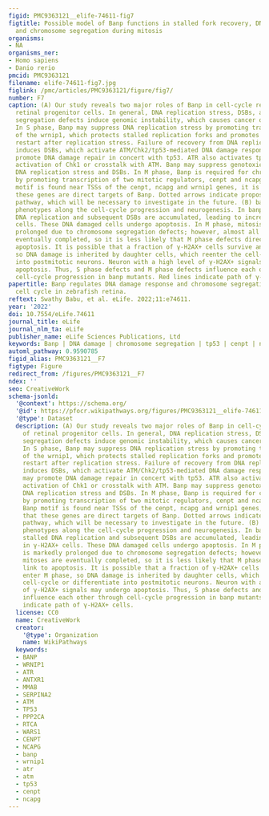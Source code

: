 ```yaml
---
figid: PMC9363121__elife-74611-fig7
figtitle: Possible model of Banp functions in stalled fork recovery, DNA damage repair,
  and chromosome segregation during mitosis
organisms:
- NA
organisms_ner:
- Homo sapiens
- Danio rerio
pmcid: PMC9363121
filename: elife-74611-fig7.jpg
figlink: /pmc/articles/PMC9363121/figure/fig7/
number: F7
caption: (A) Our study reveals two major roles of Banp in cell-cycle regulation of
  retinal progenitor cells. In general, DNA replication stress, DSBs, and chromosome
  segregation defects induce genomic instability, which causes cancer or cell death.
  In S phase, Banp may suppress DNA replication stress by promoting transcription
  of the wrnip1, which protects stalled replication forks and promotes replication
  restart after replication stress. Failure of recovery from DNA replication stress
  induces DSBs, which activate ATM/Chk2/tp53-mediated DNA damage response. Banp may
  promote DNA damage repair in concert with tp53. ATR also activates tp53 through
  activation of Chk1 or crosstalk with ATM. Banp may suppress genotoxic stress-mediated
  DNA replication stress and DSBs. In M phase, Banp is required for chromosome segregation
  by promoting transcription of two mitotic regulators, cenpt and ncapg. Since a Banp
  motif is found near TSSs of the cenpt, ncapg and wrnip1 genes, it is likely that
  these genes are direct targets of Banp. Dotted arrows indicate proposed regulatory
  pathway, which will be necessary to investigate in the future. (B) banprw337 mutant
  phenotypes along the cell-cycle progression and neurogenesis. In banp mutants, stalled
  DNA replication and subsequent DSBs are accumulated, leading to increase in γ-H2AX+
  cells. These DNA damaged cells undergo apoptosis. In M phase, mitosis is markedly
  prolonged due to chromosome segregation defects; however, almost all mitoses are
  eventually completed, so it is less likely that M phase defects directly link to
  apoptosis. It is possible that a fraction of γ-H2AX+ cells survive and enter M phase,
  so DNA damage is inherited by daughter cells, which reenter the cell-cycle or differentiate
  into postmitotic neurons. Neuron with a high level of γ-H2AX+ signals may undergo
  apoptosis. Thus, S phase defects and M phase defects influence each other through
  cell-cycle progression in banp mutants. Red lines indicate path of γ-H2AX+ cells.
papertitle: Banp regulates DNA damage response and chromosome segregation during the
  cell cycle in zebrafish retina.
reftext: Swathy Babu, et al. eLife. 2022;11:e74611.
year: '2022'
doi: 10.7554/eLife.74611
journal_title: eLife
journal_nlm_ta: eLife
publisher_name: eLife Sciences Publications, Ltd
keywords: Banp | DNA damage | chromosome segregation | tp53 | cenpt | ncapg | Zebrafish
automl_pathway: 0.9590785
figid_alias: PMC9363121__F7
figtype: Figure
redirect_from: /figures/PMC9363121__F7
ndex: ''
seo: CreativeWork
schema-jsonld:
  '@context': https://schema.org/
  '@id': https://pfocr.wikipathways.org/figures/PMC9363121__elife-74611-fig7.html
  '@type': Dataset
  description: (A) Our study reveals two major roles of Banp in cell-cycle regulation
    of retinal progenitor cells. In general, DNA replication stress, DSBs, and chromosome
    segregation defects induce genomic instability, which causes cancer or cell death.
    In S phase, Banp may suppress DNA replication stress by promoting transcription
    of the wrnip1, which protects stalled replication forks and promotes replication
    restart after replication stress. Failure of recovery from DNA replication stress
    induces DSBs, which activate ATM/Chk2/tp53-mediated DNA damage response. Banp
    may promote DNA damage repair in concert with tp53. ATR also activates tp53 through
    activation of Chk1 or crosstalk with ATM. Banp may suppress genotoxic stress-mediated
    DNA replication stress and DSBs. In M phase, Banp is required for chromosome segregation
    by promoting transcription of two mitotic regulators, cenpt and ncapg. Since a
    Banp motif is found near TSSs of the cenpt, ncapg and wrnip1 genes, it is likely
    that these genes are direct targets of Banp. Dotted arrows indicate proposed regulatory
    pathway, which will be necessary to investigate in the future. (B) banprw337 mutant
    phenotypes along the cell-cycle progression and neurogenesis. In banp mutants,
    stalled DNA replication and subsequent DSBs are accumulated, leading to increase
    in γ-H2AX+ cells. These DNA damaged cells undergo apoptosis. In M phase, mitosis
    is markedly prolonged due to chromosome segregation defects; however, almost all
    mitoses are eventually completed, so it is less likely that M phase defects directly
    link to apoptosis. It is possible that a fraction of γ-H2AX+ cells survive and
    enter M phase, so DNA damage is inherited by daughter cells, which reenter the
    cell-cycle or differentiate into postmitotic neurons. Neuron with a high level
    of γ-H2AX+ signals may undergo apoptosis. Thus, S phase defects and M phase defects
    influence each other through cell-cycle progression in banp mutants. Red lines
    indicate path of γ-H2AX+ cells.
  license: CC0
  name: CreativeWork
  creator:
    '@type': Organization
    name: WikiPathways
  keywords:
  - BANP
  - WRNIP1
  - ATR
  - ANTXR1
  - MMAB
  - SERPINA2
  - ATM
  - TP53
  - PPP2CA
  - RTCA
  - WARS1
  - CENPT
  - NCAPG
  - banp
  - wrnip1
  - atr
  - atm
  - tp53
  - cenpt
  - ncapg
---
```

